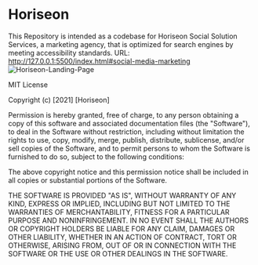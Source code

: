 # Horiseon
This Repository is intended as a codebase for Horiseon Social Solution Services, a marketing agency, that is optimized for search engines by meeting accessibility standards.
URL: http://127.0.0.1:5500/index.html#social-media-marketing
![Horiseon-Landing-Page](https://user-images.githubusercontent.com/90635812/136713370-2e97de84-9f5b-490f-a379-8d636f913187.png)

MIT License

Copyright (c) [2021] [Horiseon]

Permission is hereby granted, free of charge, to any person obtaining a copy
of this software and associated documentation files (the "Software"), to deal
in the Software without restriction, including without limitation the rights
to use, copy, modify, merge, publish, distribute, sublicense, and/or sell
copies of the Software, and to permit persons to whom the Software is
furnished to do so, subject to the following conditions:

The above copyright notice and this permission notice shall be included in all
copies or substantial portions of the Software.

THE SOFTWARE IS PROVIDED "AS IS", WITHOUT WARRANTY OF ANY KIND, EXPRESS OR
IMPLIED, INCLUDING BUT NOT LIMITED TO THE WARRANTIES OF MERCHANTABILITY,
FITNESS FOR A PARTICULAR PURPOSE AND NONINFRINGEMENT. IN NO EVENT SHALL THE
AUTHORS OR COPYRIGHT HOLDERS BE LIABLE FOR ANY CLAIM, DAMAGES OR OTHER
LIABILITY, WHETHER IN AN ACTION OF CONTRACT, TORT OR OTHERWISE, ARISING FROM,
OUT OF OR IN CONNECTION WITH THE SOFTWARE OR THE USE OR OTHER DEALINGS IN THE
SOFTWARE.

